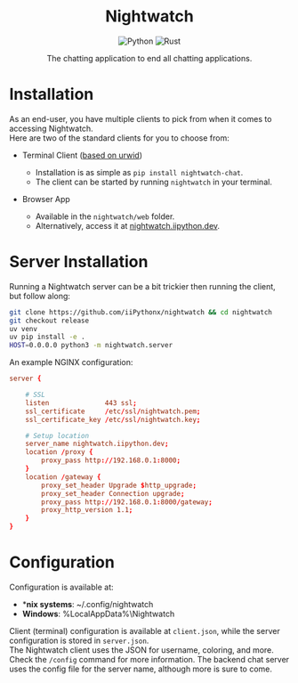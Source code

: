 <h1 align = "center">Nightwatch</h1>
<div align = "center">

![Python](https://img.shields.io/badge/Python-%3E=%203.10-4b8bbe?style=for-the-badge&logo=python&logoColor=white)
![Rust](https://img.shields.io/badge/Rust-%3E=%201.60-221f1e?style=for-the-badge&logo=rust&logoColor=white)

The chatting application to end all chatting applications. 

</div>

# Installation

As an end-user, you have multiple clients to pick from when it comes to accessing Nightwatch.  
Here are two of the standard clients for you to choose from:
- Terminal Client ([based on urwid](https://urwid.org/index.html))
    - Installation is as simple as `pip install nightwatch-chat`.
    - The client can be started by running `nightwatch` in your terminal.

- Browser App
    - Available in the `nightwatch/web` folder.
    - Alternatively, access it at [nightwatch.iipython.dev](https://nightwatch.iipython.dev).

# Server Installation

Running a Nightwatch server can be a bit trickier then running the client, but follow along:

```sh
git clone https://github.com/iiPythonx/nightwatch && cd nightwatch
git checkout release
uv venv
uv pip install -e .
HOST=0.0.0.0 python3 -m nightwatch.server
```

An example NGINX configuration:

```conf
server {

    # SSL
    listen              443 ssl;
    ssl_certificate     /etc/ssl/nightwatch.pem;
    ssl_certificate_key /etc/ssl/nightwatch.key;

    # Setup location
    server_name nightwatch.iipython.dev;
    location /proxy {
        proxy_pass http://192.168.0.1:8000;
    }
    location /gateway {
        proxy_set_header Upgrade $http_upgrade;
        proxy_set_header Connection upgrade;
        proxy_pass http://192.168.0.1:8000/gateway;
        proxy_http_version 1.1;
    }
}
```

# Configuration

Configuration is available at:
- ***nix systems**: ~/.config/nightwatch
- **Windows**: %LocalAppData%\Nightwatch

Client (terminal) configuration is available at `client.json`, while the server configuration is stored in `server.json`.  
The Nightwatch client uses the JSON for username, coloring, and more. Check the `/config` command for more information. 
The backend chat server uses the config file for the server name, although more is sure to come.

